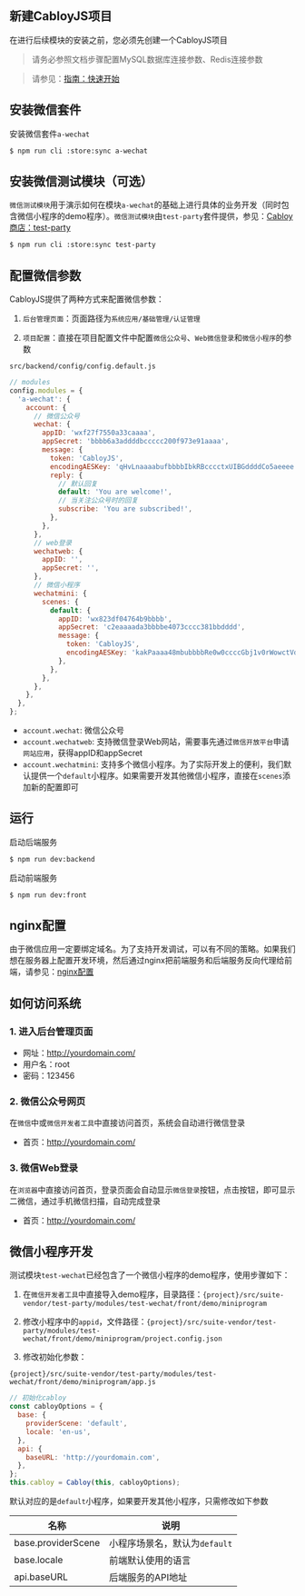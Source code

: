 ## 新建CabloyJS项目

在进行后续模块的安装之前，您必须先创建一个CabloyJS项目

> 请务必参照文档步骤配置MySQL数据库连接参数、Redis连接参数

> 请参见：[指南：快速开始](https://cabloy.com/zh-cn/articles/guide-quick-start.html)

## 安装微信套件

安装微信套件`a-wechat`

``` bash
$ npm run cli :store:sync a-wechat
```

## 安装微信测试模块（可选）

`微信测试模块`用于演示如何在模块`a-wechat`的基础上进行具体的业务开发（同时包含微信小程序的demo程序）。`微信测试模块`由`test-party`套件提供，参见：[Cabloy商店：test-party](https://store.cabloy.com/zh-cn/articles/test-party.html)

``` bash
$ npm run cli :store:sync test-party
```

## 配置微信参数

CabloyJS提供了两种方式来配置微信参数：

1. `后台管理页面`：页面路径为`系统应用/基础管理/认证管理`

2. `项目配置`：直接在项目配置文件中配置`微信公众号`、`Web微信登录`和`微信小程序`的参数

`src/backend/config/config.default.js`

``` javascript
// modules
config.modules = {
  'a-wechat': {
    account: {
      // 微信公众号
      wechat: {
        appID: 'wxf27f7550a33caaaa',
        appSecret: 'bbbb6a3addddbccccc200f973e91aaaa',
        message: {
          token: 'CabloyJS',
          encodingAESKey: 'qHvLnaaaabufbbbbIbkRBcccctxUIBGddddCo5aeeee',
          reply: {
            // 默认回复
            default: 'You are welcome!',
            // 当关注公众号时的回复
            subscribe: 'You are subscribed!',
          },
        },
      },
      // web登录
      wechatweb: {
        appID: '',
        appSecret: '',
      },
      // 微信小程序
      wechatmini: {
        scenes: {
          default: {
            appID: 'wx823df04764b9bbbb',
            appSecret: 'c2eaaaada3bbbbe4073cccc381bbdddd',
            message: {
              token: 'CabloyJS',
              encodingAESKey: 'kakPaaaa48mbubbbbRe0w0ccccGbj1v0rWowctVdddd',
            },  
          },
        },
      },  
    },
  },
};
```

* `account.wechat`: 微信公众号
* `account.wechatweb`: 支持微信登录Web网站，需要事先通过`微信开放平台`申请`网站应用`，获得appID和appSecret
* `account.wechatmini`: 支持多个微信小程序。为了实际开发上的便利，我们默认提供一个`default`小程序。如果需要开发其他微信小程序，直接在`scenes`添加新的配置即可

## 运行

启动后端服务

``` bash
$ npm run dev:backend
```

启动前端服务

``` bash
$ npm run dev:front
```

## nginx配置

由于微信应用一定要绑定域名。为了支持开发调试，可以有不同的策略。如果我们想在服务器上配置开发环境，然后通过nginx把前端服务和后端服务反向代理给前端，请参见：[nginx配置](https://cabloy.com/zh-cn/articles/nginx.html)

## 如何访问系统

### 1. 进入后台管理页面

* 网址：<http://yourdomain.com/>
* 用户名：root
* 密码：123456

### 2. 微信公众号网页

在`微信`中或`微信开发者工具`中直接访问首页，系统会自动进行微信登录

* 首页：<http://yourdomain.com/>

### 3. 微信Web登录

在`浏览器`中直接访问首页，登录页面会自动显示`微信登录`按钮，点击按钮，即可显示二微信，通过手机微信扫描，自动完成登录

* 首页：<http://yourdomain.com/>

## 微信小程序开发

测试模块`test-wechat`已经包含了一个微信小程序的demo程序，使用步骤如下：

1. 在`微信开发者工具`中直接导入demo程序，目录路径：`{project}/src/suite-vendor/test-party/modules/test-wechat/front/demo/miniprogram`

2. 修改小程序中的`appid`，文件路径：`{project}/src/suite-vendor/test-party/modules/test-wechat/front/demo/miniprogram/project.config.json`

3. 修改初始化参数：

`{project}/src/suite-vendor/test-party/modules/test-wechat/front/demo/miniprogram/app.js`

``` javascript
// 初始化cabloy
const cabloyOptions = {
  base: {
    providerScene: 'default',
    locale: 'en-us',
  },
  api: {
    baseURL: 'http://yourdomain.com',
  },
};
this.cabloy = Cabloy(this, cabloyOptions);
```

默认对应的是`default`小程序，如果要开发其他小程序，只需修改如下参数

| 名称 | 说明 |
|----|----|
| base.providerScene | 小程序场景名，默认为`default` |
| base.locale | 前端默认使用的语言 |
| api.baseURL | 后端服务的API地址 |
